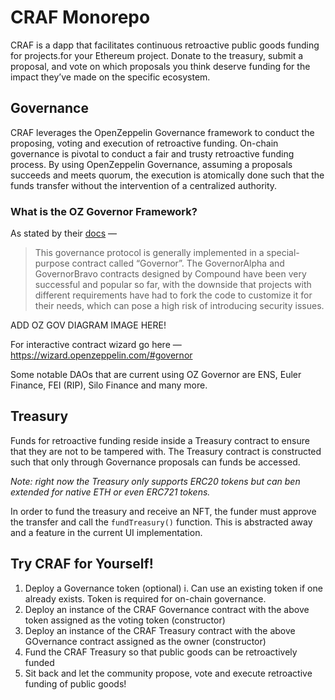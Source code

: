 # CRAF Monorepo

CRAF is a dapp that facilitates continuous retroactive public goods funding for projects.for your Ethereum project. Donate to the treasury, submit a proposal, and vote on which proposals you think deserve funding
for the impact they’ve made on the specific ecosystem.

## Governance

CRAF leverages the OpenZeppelin Governance framework to conduct the proposing, voting and execution of retroactive funding. On-chain governance is pivotal to conduct a fair and trusty retroactive funding process. By using OpenZeppelin Governance, assuming a proposals succeeds and meets quorum, the execution is atomically done such that the funds transfer without the intervention of a centralized authority.

### What is the OZ Governor Framework?

As stated by their [docs](https://docs.openzeppelin.com/contracts/4.x/governance) —

> This governance protocol is generally implemented in a special-purpose contract called “Governor”. The GovernorAlpha and GovernorBravo contracts designed by Compound have been very successful and popular so far, with the downside that projects with different requirements have had to fork the code to customize it for their needs, which can pose a high risk of introducing security issues.

ADD OZ GOV DIAGRAM IMAGE HERE!

For interactive contract wizard go here — https://wizard.openzeppelin.com/#governor

Some notable DAOs that are current using OZ Governor are ENS, Euler Finance, FEI (RIP), Silo Finance and many more.

## Treasury

Funds for retroactive funding reside inside a Treasury contract to ensure that they are not to be tampered with. The Treasury contract is constructed such that only through Governance proposals can funds be accessed.

_Note: right now the Treasury only supports ERC20 tokens but can ben extended for native ETH or even ERC721 tokens._

In order to fund the treasury and receive an NFT, the funder must approve the transfer and call the `fundTreasury()` function. This is abstracted away and a feature in the current UI implementation.

## Try CRAF for Yourself!

1. Deploy a Governance token (optional)
   i. Can use an existing token if one already exists. Token is required for on-chain governance.
2. Deploy an instance of the CRAF Governance contract with the above token assigned as the voting token (constructor)
3. Deploy an instance of the CRAF Treasury contract with the above GOvernance contract assigned as the owner (constructor)
4. Fund the CRAF Treasury so that public goods can be retroactively funded
5. Sit back and let the community propose, vote and execute retroactive funding of public goods!
